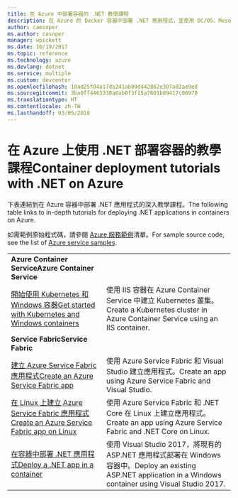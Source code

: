 ```yaml
---
title: 在 Azure 中部署容器的 .NET 教學課程
description: 在 Azure 的 Docker 容器中部署 .NET 應用程式，並使用 DC/OS、Mesos 或 Kubernetes 調整其大小。
author: camsoper
ms.author: casoper
manager: wpickett
ms.date: 10/19/2017
ms.topic: reference
ms.technology: azure
ms.devlang: dotnet
ms.service: multiple
ms.custom: devcenter
ms.openlocfilehash: 10ad25f84a17da241ab09d442862e307a02ae9e8
ms.sourcegitcommit: 3ba0ff4463338a0ab0f3f15a7601b89417c06970
ms.translationtype: HT
ms.contentlocale: zh-TW
ms.lasthandoff: 03/05/2018
---
```

# <a name="container-deployment-tutorials-with-net-on-azure"></a><span data-ttu-id="b1d5a-103">在 Azure 上使用 .NET 部署容器的教學課程</span><span class="sxs-lookup"><span data-stu-id="b1d5a-103">Container deployment tutorials with .NET on Azure</span></span>

<span data-ttu-id="b1d5a-104">下表連結到在 Azure 容器中部署 .NET 應用程式的深入教學課程。</span><span class="sxs-lookup"><span data-stu-id="b1d5a-104">The following table links to in-depth tutorials for deploying .NET applications in containers on Azure.</span></span>

<span data-ttu-id="b1d5a-105">如需範例原始程式碼，請參閱 [Azure 服務範例](https://azure.microsoft.com/resources/samples/?platform=dotnet)清單。</span><span class="sxs-lookup"><span data-stu-id="b1d5a-105">For sample source code, see the list of [Azure service samples](https://azure.microsoft.com/resources/samples/?platform=dotnet).</span></span>

| | |
|---|---|
| <span data-ttu-id="b1d5a-106">**Azure Container Service**</span><span class="sxs-lookup"><span data-stu-id="b1d5a-106">**Azure Container Service**</span></span> ||
| <span data-ttu-id="b1d5a-107">[開始使用 Kubernetes 和 Windows 容器][1]</span><span class="sxs-lookup"><span data-stu-id="b1d5a-107">[Get started with Kubernetes and Windows containers][1]</span></span> | <span data-ttu-id="b1d5a-108">使用 IIS 容器在 Azure Container Service 中建立 Kubernetes 叢集。</span><span class="sxs-lookup"><span data-stu-id="b1d5a-108">Create a Kubernetes cluster in Azure Container Service using an IIS container.</span></span>
|<span data-ttu-id="b1d5a-109">**Service Fabric**</span><span class="sxs-lookup"><span data-stu-id="b1d5a-109">**Service Fabric**</span></span>| |
| <span data-ttu-id="b1d5a-110">[建立 Azure Service Fabric 應用程式][2]</span><span class="sxs-lookup"><span data-stu-id="b1d5a-110">[Create an Azure Service Fabric app][2]</span></span> | <span data-ttu-id="b1d5a-111">使用 Azure Service Fabric 和 Visual Studio 建立應用程式。</span><span class="sxs-lookup"><span data-stu-id="b1d5a-111">Create an app using Azure Service Fabric and Visual Studio.</span></span> | 
| <span data-ttu-id="b1d5a-112">[在 Linux 上建立 Azure Service Fabric 應用程式][3]</span><span class="sxs-lookup"><span data-stu-id="b1d5a-112">[Create an Azure Service Fabric app on Linux][3]</span></span> | <span data-ttu-id="b1d5a-113">使用 Azure Service Fabric 和 .NET Core 在 Linux 上建立應用程式。</span><span class="sxs-lookup"><span data-stu-id="b1d5a-113">Create an  app using Azure Service Fabric and .NET Core on Linux.</span></span> | 
| <span data-ttu-id="b1d5a-114">[在容器中部署 .NET 應用程式][4]</span><span class="sxs-lookup"><span data-stu-id="b1d5a-114">[Deploy a .NET app in a container][4]</span></span> | <span data-ttu-id="b1d5a-115">使用 Visual Studio 2017，將現有的 ASP.NET 應用程式部署在 Windows 容器中。</span><span class="sxs-lookup"><span data-stu-id="b1d5a-115">Deploy an existing ASP.NET application in a Windows container using Visual Studio 2017.</span></span>  |

[1]: /azure/container-service/container-service-kubernetes-windows-walkthrough
[2]: /azure/service-fabric/service-fabric-create-your-first-application-in-visual-studio
[3]: /azure/service-fabric/service-fabric-get-started-containers
[4]: /azure/service-fabric/service-fabric-host-app-in-a-container
